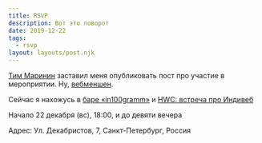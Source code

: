 ```yaml
---
title: RSVP
description: Вот это поворот
date: 2019-12-22
tags:
  - rsvp
layout: layouts/post.njk
---
```

<a href="">Тим Маринин</a> заставил меня опубликовать пост про участие в мероприятии. Ну, <a href="https://marinintim.com/2019/indieweb/12/" class="u-in-reply-to">вебменшен</a>.

<div class="h-event">
Сейчас я нахожусь в <a class="u-url p-name p-org" href="https://vk.com/in1oogramm_bar">баре «in100gramm»</a> и
<a class="u-url p-name" href="https://marinintim.com/2019/hwc/">HWC: встреча про Индивеб</a>
<p>
Начало <time class="dt-start" datetime="2019-12-22T15:00:00.000Z">22 декабря (вс), 18:00</time>,
и до <time class="dt-end" datetime="2019-12-22T18:00:00.000Z">девяти вечера</time>
<p>
Адрес:
<span class="p-location h-card">
<span class="p-street-address">Ул. Декабристов, 7</span>,
<span class="p-locality">Санкт-Петербург</span>,
<span class="p-country-name">Россия</span>
</span>
</p>
</div>
